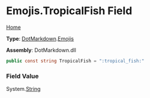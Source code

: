 # Emojis\.TropicalFish Field

[Home](../../../README.md)

**Type**: [DotMarkdown](../../README.md)\.[Emojis](../README.md)

**Assembly**: DotMarkdown\.dll

```csharp
public const string TropicalFish = ":tropical_fish:"
```

### Field Value

System\.[String](https://docs.microsoft.com/en-us/dotnet/api/system.string)